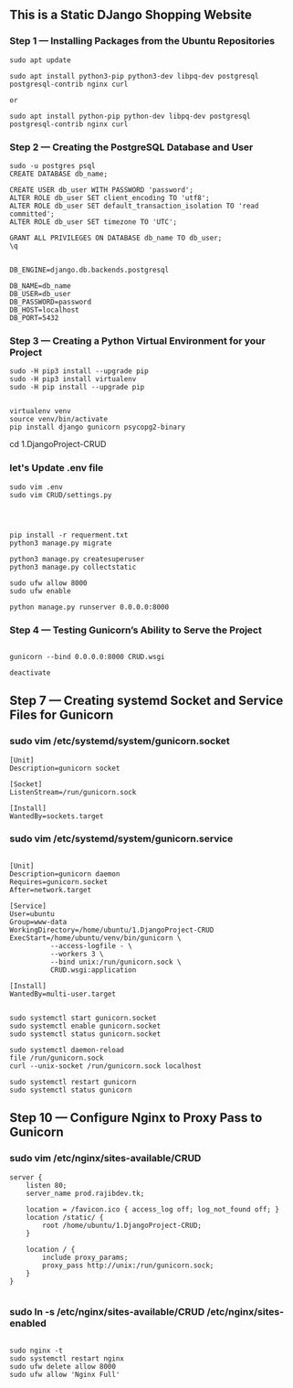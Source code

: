 ## This is a Static DJango Shopping Website

### Step 1 — Installing Packages from the Ubuntu Repositories

```
sudo apt update

sudo apt install python3-pip python3-dev libpq-dev postgresql postgresql-contrib nginx curl

or 

sudo apt install python-pip python-dev libpq-dev postgresql postgresql-contrib nginx curl

```

### Step 2 — Creating the PostgreSQL Database and User

```
sudo -u postgres psql
CREATE DATABASE db_name;

CREATE USER db_user WITH PASSWORD 'password';
ALTER ROLE db_user SET client_encoding TO 'utf8';
ALTER ROLE db_user SET default_transaction_isolation TO 'read committed';
ALTER ROLE db_user SET timezone TO 'UTC';

GRANT ALL PRIVILEGES ON DATABASE db_name TO db_user;
\q

```


```

DB_ENGINE=django.db.backends.postgresql

DB_NAME=db_name
DB_USER=db_user
DB_PASSWORD=password
DB_HOST=localhost
DB_PORT=5432

```

### Step 3 — Creating a Python Virtual Environment for your Project

```
sudo -H pip3 install --upgrade pip
sudo -H pip3 install virtualenv
sudo -H pip install --upgrade pip

```

```

virtualenv venv
source venv/bin/activate
pip install django gunicorn psycopg2-binary

```


cd 1.DjangoProject-CRUD

### let's Update .env file

```
sudo vim .env
sudo vim CRUD/settings.py



```

```

pip install -r requerment.txt 
python3 manage.py migrate

python3 manage.py createsuperuser
python3 manage.py collectstatic

sudo ufw allow 8000
sudo ufw enable

python manage.py runserver 0.0.0.0:8000

```

### Step 4 — Testing Gunicorn’s Ability to Serve the Project

```

gunicorn --bind 0.0.0.0:8000 CRUD.wsgi

deactivate

```

## Step 7 — Creating systemd Socket and Service Files for Gunicorn


### sudo vim /etc/systemd/system/gunicorn.socket

```
[Unit]
Description=gunicorn socket

[Socket]
ListenStream=/run/gunicorn.sock

[Install]
WantedBy=sockets.target
```

### sudo vim /etc/systemd/system/gunicorn.service

```

[Unit]
Description=gunicorn daemon
Requires=gunicorn.socket
After=network.target

[Service]
User=ubuntu
Group=www-data
WorkingDirectory=/home/ubuntu/1.DjangoProject-CRUD
ExecStart=/home/ubuntu/venv/bin/gunicorn \
          --access-logfile - \
          --workers 3 \
          --bind unix:/run/gunicorn.sock \
          CRUD.wsgi:application

[Install]
WantedBy=multi-user.target


```

```
sudo systemctl start gunicorn.socket
sudo systemctl enable gunicorn.socket
sudo systemctl status gunicorn.socket

sudo systemctl daemon-reload
file /run/gunicorn.sock
curl --unix-socket /run/gunicorn.sock localhost

sudo systemctl restart gunicorn
sudo systemctl status gunicorn

```

## Step 10 — Configure Nginx to Proxy Pass to Gunicorn

### sudo vim /etc/nginx/sites-available/CRUD

```
server {
    listen 80;
    server_name prod.rajibdev.tk;

    location = /favicon.ico { access_log off; log_not_found off; }
    location /static/ {
        root /home/ubuntu/1.DjangoProject-CRUD;
    }

    location / {
        include proxy_params;
        proxy_pass http://unix:/run/gunicorn.sock;
    }
}


```

### sudo ln -s /etc/nginx/sites-available/CRUD /etc/nginx/sites-enabled

```

sudo nginx -t
sudo systemctl restart nginx
sudo ufw delete allow 8000
sudo ufw allow 'Nginx Full'

```

